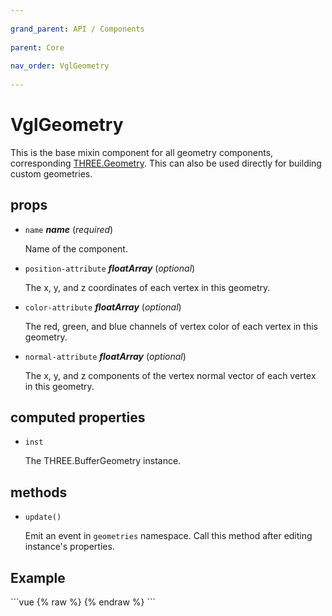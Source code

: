 ```yaml
---
          
grand_parent: API / Components
          
parent: Core
          
nav_order: VglGeometry
          
---
```

# VglGeometry 

This is the base mixin component for all geometry components,
corresponding [THREE.Geometry](https://threejs.org/docs/index.html#api/core/Geometry).
This can also be used directly for building custom geometries. 

## props 

- `name` ***name*** (*required*) 

  Name of the component. 

- `position-attribute` ***floatArray*** (*optional*) 

  The x, y, and z coordinates of each vertex in this geometry. 

- `color-attribute` ***floatArray*** (*optional*) 

  The red, green, and blue channels of vertex color of each vertex in this geometry. 

- `normal-attribute` ***floatArray*** (*optional*) 

  The x, y, and z components of the vertex normal vector of each vertex in this geometry. 

## computed properties 

- `inst` 

  The THREE.BufferGeometry instance. 

## methods 

- `update()` 

  Emit an event in `geometries` namespace. Call this method after editing instance's
  properties. 


## Example
              
<div class="code-example"><div class="max-width-1-2">
                <vgl-geometry-example class="aspect-1618-1000"></vgl-geometry-example>
              
</div></div>
```vue
{% raw %}<template>
  <div>
    <vgl-renderer
      antialias
      camera="camera"
      scene="scene"
    >
      <vgl-scene name="scene">
        <vgl-geometry
          name="vertices"
          position-attribute="-5, 0, 0, 5, 0, 0, 5, 5, 0, -5, 5, 0, -5, 4, 0, 4, 4, 0, 4, 1, 0, -5,
                              1, 0"
          color-attribute="1, 1, 1, 0, 0, 0, 1, 0, 0, 1, 1, 1, 0, 1, 0, 0, 0, 0, 0, 0, 1, 1, 1, 1"
        />
        <vgl-line-basic-material
          name="line"
          linewidth="2"
          vertex-colors="vertex"
        />
        <vgl-line-loop
          geometry="vertices"
          material="line"
        />
        <vgl-line-loop
          geometry="vertices"
          material="line"
          rotation="0 -1.5708 0 XYZ"
        />
      </vgl-scene>
      <vgl-perspective-camera
        orbit-position="20 0.8 0.7"
        name="camera"
      />
    </vgl-renderer>
  </div>
</template>
{% endraw %}
```
